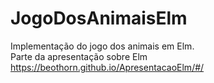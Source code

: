 # JogoDosAnimaisElm
Implementação do jogo dos animais em Elm.  
Parte da apresentação sobre Elm https://beothorn.github.io/ApresentacaoElm/#/
